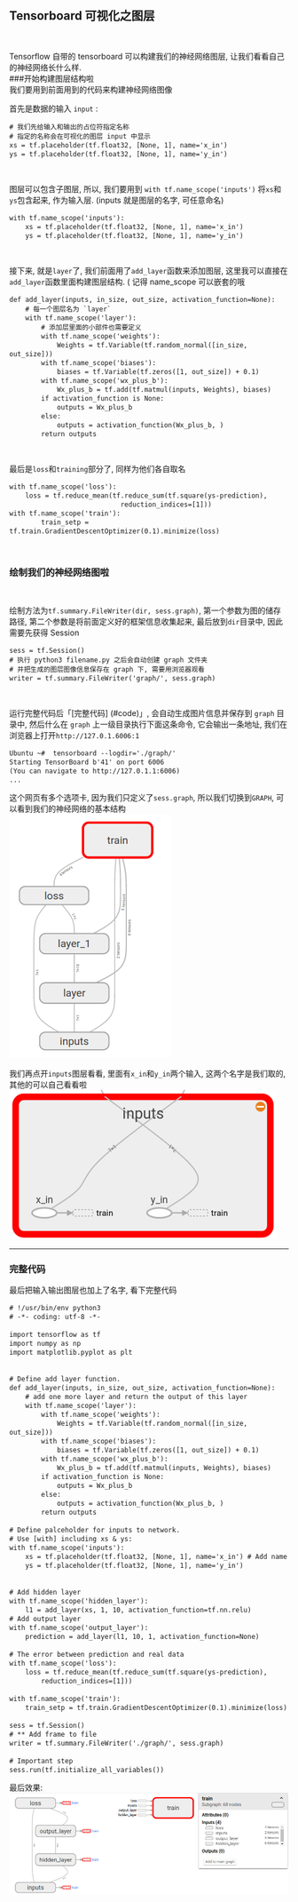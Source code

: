 ## Tensorboard 可视化之图层
</br>

Tensorflow 自带的 tensorboard 可以构建我们的神经网络图层, 让我们看看自己的神经网络长什么样. 
</br>
###开始构建图层结构啦
</br>
我们要用到前面用到的代码来构建神经网络图像
</br>

首先是数据的输入 `input` :
```
# 我们先给输入和输出的占位符指定名称
# 指定的名称会在可视化的图层 input 中显示
xs = tf.placeholder(tf.float32, [None, 1], name='x_in')
ys = tf.placeholder(tf.float32, [None, 1], name='y_in')
```
</br>

图层可以包含子图层, 所以, 我们要用到 `with tf.name_scope('inputs')` 将`xs`和`ys`包含起来, 作为输入层. (inputs 就是图层的名字, 可任意命名)
```
with tf.name_scope('inputs'):
	xs = tf.placeholder(tf.float32, [None, 1], name='x_in')
	ys = tf.placeholder(tf.float32, [None, 1], name='y_in')
```
</br>

接下来, 就是`layer`了, 我们前面用了`add_layer`函数来添加图层, 这里我可以直接在`add_layer`函数里面构建图层结构. ( 记得 name_scope 可以嵌套的哦
```
def add_layer(inputs, in_size, out_size, activation_function=None):
	# 每一个图层名为 `layer`
	with tf.name_scope('layer'):
		# 添加层里面的小部件也需要定义
		with tf.name_scope('weights'):
			Weights = tf.Variable(tf.random_normal([in_size, out_size]))
		with tf.name_scope('biases'):
			biases = tf.Variable(tf.zeros([1, out_size]) + 0.1)
		with tf.name_scope('wx_plus_b'):
			Wx_plus_b = tf.add(tf.matmul(inputs, Weights), biases)
		if activation_function is None:
			outputs = Wx_plus_b
		else:
			outputs = activation_function(Wx_plus_b, )
		return outputs	
```
</br>

最后是`loss`和`training`部分了, 同样为他们各自取名
```
with tf.name_scope('loss'):
	loss = tf.reduce_mean(tf.reduce_sum(tf.square(ys-prediction),
							reduction_indices=[1]))
with tf.name_scope('train'):
	    train_setp = tf.train.GradientDescentOptimizer(0.1).minimize(loss)
```
</br>

### 绘制我们的神经网络图啦
</br>

绘制方法为`tf.summary.FileWriter(dir, sess.graph)`, 第一个参数为图的储存路径, 第二个参数是将前面定义好的框架信息收集起来, 最后放到`dir`目录中, 因此需要先获得 Session
```
sess = tf.Session()
# 执行 python3 filename.py 之后会自动创建 graph 文件夹
# 并把生成的图层图像信息保存在 graph 下, 需要用浏览器观看
writer = tf.summary.FileWriter('graph/', sess.graph)
```
</br>

运行完整代码后「[完整代码] (#code)」, 会自动生成图片信息并保存到 `graph` 目录中, 然后什么在 `graph` 上一级目录执行下面这条命令, 它会输出一条地址, 我们在浏览器上打开`http://127.0.1.6006:1`
```
Ubuntu ~#  tensorboard --logdir='./graph/'
Starting TensorBoard b'41' on port 6006
(You can navigate to http://127.0.1.1:6006)
...
```
这个网页有多个选项卡, 因为我们只定义了`sess.graph`, 所以我们切换到`GRAPH`, 可以看到我们的神经网络的基本结构
![](https://raw.githubusercontent.com/TaylorBoy/tensorflow-my/master/blog/images/tensorboard-1.png "total")

我们再点开`inputs`图层看看, 里面有`x_in`和`y_in`两个输入, 这两个名字是我们取的, 其他的可以自己看看啦
![](https://github.com/TaylorBoy/tensorflow-my/blob/master/blog/images/tensorboard-2.png?raw=true "inputs")

***

<h3 id="code">完整代码</h3>


最后把输入输出图层也加上了名字, 看下完整代码
```
# !/usr/bin/env python3
# -*- coding: utf-8 -*-

import tensorflow as tf
import numpy as np
import matplotlib.pyplot as plt 


# Define add layer function.
def add_layer(inputs, in_size, out_size, activation_function=None):
    # add one more layer and return the output of this layer
    with tf.name_scope('layer'):
        with tf.name_scope('weights'):
            Weights = tf.Variable(tf.random_normal([in_size, out_size]))
        with tf.name_scope('biases'):
            biases = tf.Variable(tf.zeros([1, out_size]) + 0.1)
        with tf.name_scope('wx_plus_b'):
            Wx_plus_b = tf.add(tf.matmul(inputs, Weights), biases)
        if activation_function is None:
            outputs = Wx_plus_b
        else:
            outputs = activation_function(Wx_plus_b, )
        return outputs

# Define palceholder for inputs to network.
# Use [with] including xs & ys:
with tf.name_scope('inputs'):
    xs = tf.placeholder(tf.float32, [None, 1], name='x_in') # Add name
    ys = tf.placeholder(tf.float32, [None, 1], name='y_in')


# Add hidden layer
with tf.name_scope('hidden_layer'):
    l1 = add_layer(xs, 1, 10, activation_function=tf.nn.relu)
# Add output layer
with tf.name_scope('output_layer'):
    prediction = add_layer(l1, 10, 1, activation_function=None)

# The error between prediction and real data
with tf.name_scope('loss'):
    loss = tf.reduce_mean(tf.reduce_sum(tf.square(ys-prediction),
        reduction_indices=[1]))

with tf.name_scope('train'):
    train_setp = tf.train.GradientDescentOptimizer(0.1).minimize(loss)

sess = tf.Session()
# ** Add frame to file
writer = tf.summary.FileWriter('./graph/', sess.graph)

# Important step
sess.run(tf.initialize_all_variables())

```
最后效果:
![](https://github.com/TaylorBoy/tensorflow-my/blob/master/blog/images/tensorboard-3.png?raw=true "new")
 
